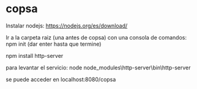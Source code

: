 # copsa

Instalar nodejs:
https://nodejs.org/es/download/

Ir a la carpeta raiz (una antes de copsa) con una consola de comandos:
npm init
(dar enter hasta que termine)

npm install http-server

para levantar el servicio:
node node_modules\http-server\bin\http-server

se puede acceder en localhost:8080/copsa
